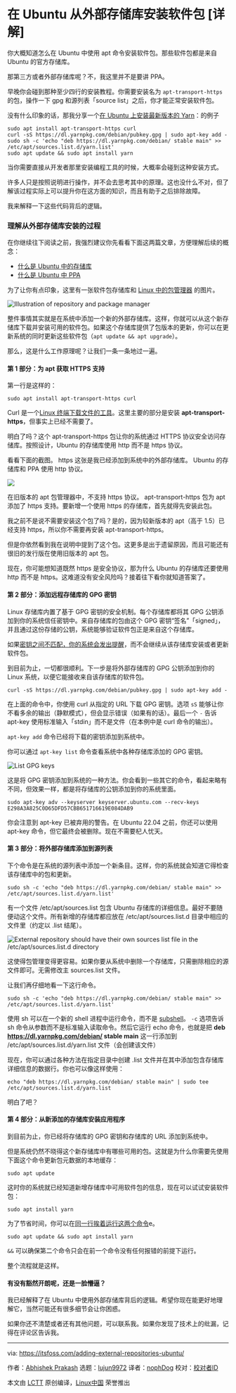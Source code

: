 [#]: subject: "Installing Packages From External Repositories in Ubuntu [Explained]"
[#]: via: "https://itsfoss.com/adding-external-repositories-ubuntu/"
[#]: author: "Abhishek Prakash https://itsfoss.com/author/abhishek/"
[#]: collector: "lujun9972"
[#]: translator: "nophDog"
[#]: reviewer: " "
[#]: publisher: " "
[#]: url: " "

# 在 Ubuntu 从外部存储库安装软件包 [详解]

你大概知道怎么在 Ubuntu 中使用 apt 命令安装软件包。那些软件包都是来自 Ubuntu 的官方存储库。

那第三方或者外部存储库呢？不，我这里并不是要讲 PPA。

早晚你会碰到那种至少四行的安装教程。你需要安装名为 `apt-transport-https` 的包，操作一下 gpg 和源列表「source list」之后，你才能正常安装软件包。

没有什么印象的话，那我分享一个[在 Ubuntu 上安装最新版本的 Yarn][1]：的例子

```shell
sudo apt install apt-transport-https curl
curl -sS https://dl.yarnpkg.com/debian/pubkey.gpg | sudo apt-key add -
sudo sh -c 'echo "deb https://dl.yarnpkg.com/debian/ stable main" >> /etc/apt/sources.list.d/yarn.list'
sudo apt update && sudo apt install yarn
```

当你需要直接从开发者那里安装编程工具的时候，大概率会碰到这种安装方式。

许多人只是按照说明进行操作，并不会去思考其中的原理。这也没什么不对，但了解该过程实际上可以提升你在这方面的知识，而且有助于之后排除故障。

我来解释一下这些代码背后的逻辑。

### 理解从外部存储库安装的过程

在你继续往下阅读之前，我强烈建议你先看看下面这两篇文章，方便理解后续的概念：

  * [什么是 Ubuntu 中的存储库][2]
  * [什么是 Ubuntu 中 PPA][3]



为了让你有点印象，这里有一张软件包存储库和 [Linux 中的包管理器][4] 的图片。

![Illustration of repository and package manager][5]

整件事情其实就是在系统中添加一个新的外部存储库。这样，你就可以从这个新存储库下载并安装可用的软件包。如果这个存储库提供了包版本的更新，你可以在更新系统的同时更新这些软件包（`apt update && apt upgrade`）。

那么，这是什么工作原理呢？让我们一条一条地过一遍。

#### 第 1 部分：为 apt 获取 HTTPS 支持

第一行是这样的：

```shell
sudo apt install apt-transport-https curl
```

Curl 是一个[Linux 终端下载文件的工具][6]。这里主要的部分是安装 **apt-transport-https**，但事实上已经不需要了。

明白了吗？这个 apt-transport-https 包让你的系统通过 HTTPS 协议安全访问存储库。按照设计，Ubuntu 的存储库使用 http 而不是 https 协议。

看看下面的截图。 https 这张是我已经添加到系统中的外部存储库。 Ubuntu 的存储库和 PPA 使用 http 协议。

![][7]

在旧版本的 apt 包管理器中，不支持 https 协议。 apt-transport-https 包为 apt 添加了 https 支持。要新增一个使用 https 的存储库，首先就得先安装此包。

我之前不是说不需要安装这个包了吗？是的，因为较新版本的 apt（高于 1.5）已经支持 https，所以你不需要再安装 apt-transport-https。

但是你依然看到我在说明中提到了这个包。这更多是出于遗留原因，而且可能还有很旧的发行版在使用旧版本的 apt 包。

现在，你可能想知道既然 https 是安全协议，那为什么 Ubuntu 的存储库还要使用 http 而不是 https。这难道没有安全风险吗？接着往下看你就知道答案了。

#### 第 2 部分：添加远程存储库的 GPG 密钥

Linux 存储库内置了基于 GPG 密钥的安全机制。每个存储库都将其 GPG 公钥添加到你的系统信任密钥中。来自存储库的包由这个 GPG 密钥“签名”「signed」，并且通过这份存储的公钥，系统能够验证软件包正是来自这个存储库。

如果[密钥之间不匹配，你的系统会发出提醒][8]，而不会继续从该存储库安装或者更新软件包。

到目前为止，一切都很顺利。下一步是将外部存储库的 GPG 公钥添加到你的 Linux 系统，以便它能接收来自该存储库的软件包。

```shell
curl -sS https://dl.yarnpkg.com/debian/pubkey.gpg | sudo apt-key add -
```

在上面的命令中，你使用 curl 从指定的 URL 下载 GPG 密钥。选项 `sS` 能够让你不看多余的输出（静默模式），但会显示错误（如果有的话）。最后一个 `-` 告诉 apt-key 使用标准输入「stdin」而不是文件（在本例中是 curl 命令的输出）。

`apt-key add` 命令已经将下载的密钥添加到系统中。

你可以通过 `apt-key list` 命令查看系统中各种存储库添加的 GPG 密钥。

![List GPG keys][9]

这是将 GPG 密钥添加到系统的一种方法。你会看到一些其它的命令，看起来略有不同，但效果一样，都是将存储库的公钥添加到你的系统里面。

```shell
sudo apt-key adv --keyserver keyserver.ubuntu.com --recv-keys E298A3A825C0D65DFD57CBB651716619E084DAB9
```

你会注意到 apt-key 已被弃用的警告。在 Ubuntu 22.04 之前，你还可以使用 apt-key 命令，但它最终会被删除。现在不需要杞人忧天。

#### 第 3 部分：将外部存储库添加到源列表

下个命令是在系统的源列表中添加一个新条目。这样，你的系统就会知道它得检查该存储库中的包和更新。

```shell
sudo sh -c 'echo "deb https://dl.yarnpkg.com/debian/ stable main" >> /etc/apt/sources.list.d/yarn.list'
```

有一个文件 /etc/apt/sources.list 包含 Ubuntu 存储库的详细信息。最好不要随便动这个文件。所有新增的存储库都应放在 /etc/apt/sources.list.d 目录中相应的文件里（约定以 .list 结尾）。

![External repository should have their own sources list file in the /etc/apt/sources.list.d directory][10]

这使得包管理变得更容易。如果你要从系统中删除一个存储库，只需删除相应的源文件即可。无需修改主 sources.list 文件。

让我们再仔细地看一下这行命令。

```shell
sudo sh -c 'echo "deb https://dl.yarnpkg.com/debian/ stable main" >> /etc/apt/sources.list.d/yarn.list'
```

使用 sh 可以在一个新的 shell 进程中运行命令，而不是 [subshel​​l][11]。 `-c` 选项告诉 sh 命令从参数而不是标准输入读取命令。然后它运行 echo 命令，也就是把 **deb <https://dl.yarnpkg.com/debian/> stable main** 这一行添加到 /etc/apt/sources.list.d/yarn.list 文件（会创建该文件）

现在，你可以通过各种方法在指定目录中创建 .list 文件并在其中添加包含存储库详细信息的数据行。你也可以像这样使用：

```shell
echo "deb https://dl.yarnpkg.com/debian/ stable main" | sudo tee /etc/apt/sources.list.d/yarn.list
```

明白了吧？

#### 第 4 部分：从新添加的存储库安装应用程序

到目前为止，你已经将存储库的 GPG 密钥和存储库的 URL 添加到系统中。

但是系统仍然不晓得这个新存储库中有哪些可用的包。这就是为什么你需要先使用下面这个命令更新包元数据的本地缓存：

```
sudo apt update
```

这时你的系统就已经知道新增存储库中可用软件包的信息，现在可以试试安装软件包：

```shell
sudo apt install yarn
```

为了节省时间，你可以在[同一行挨着运行这两个命令][12]e。

```
sudo apt update && sudo apt install yarn
```

`&&` 可以确保第二个命令只会在前一个命令没有任何报错的前提下运行。

整个流程就是这样。

#### 有没有豁然开朗呢，还是一脸懵逼？

我已经解释了在 Ubuntu 中使用外部存储库背后的逻辑。希望你现在能更好地理解它，当然可能还有很多细节会让你困惑。

如果你还不清楚或者还有其他问题，可以联系我。如果你发现了技术上的纰漏，记得在评论区告诉我。

--------------------------------------------------------------------------------

via: https://itsfoss.com/adding-external-repositories-ubuntu/

作者：[Abhishek Prakash][a]
选题：[lujun9972][b]
译者：[nophDog](https://github.com/nophDog)
校对：[校对者ID](https://github.com/校对者ID)

本文由 [LCTT](https://github.com/LCTT/TranslateProject) 原创编译，[Linux中国](https://linux.cn/) 荣誉推出

[a]: https://itsfoss.com/author/abhishek/
[b]: https://github.com/lujun9972
[1]: https://itsfoss.com/install-yarn-ubuntu/
[2]: https://itsfoss.com/ubuntu-repositories/
[3]: https://itsfoss.com/ppa-guide/#comments
[4]: https://itsfoss.com/package-manager/
[5]: https://i2.wp.com/itsfoss.com/wp-content/uploads/2020/10/linux-package-manager-explanation.png?resize=800%2C450&ssl=1
[6]: https://itsfoss.com/download-files-from-linux-terminal/
[7]: https://i2.wp.com/itsfoss.com/wp-content/uploads/2021/08/apt-update-http-https.png?resize=800%2C527&ssl=1
[8]: https://itsfoss.com/solve-gpg-error-signatures-verified-ubuntu/
[9]: https://i2.wp.com/itsfoss.com/wp-content/uploads/2021/07/list-apt-key-gpg-ubuntu.png?resize=800%2C547&ssl=1
[10]: https://i1.wp.com/itsfoss.com/wp-content/uploads/2021/08/sources-list-ubuntu.png?resize=800%2C313&ssl=1
[11]: https://linuxhandbook.com/subshell/
[12]: https://itsfoss.com/run-multiple-commands-linux/
